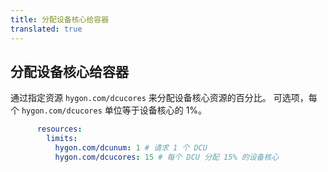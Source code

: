 ```yaml
---
title: 分配设备核心给容器
translated: true
---
```


## 分配设备核心给容器

通过指定资源 `hygon.com/dcucores` 来分配设备核心资源的百分比。
可选项，每个 `hygon.com/dcucores` 单位等于设备核心的 1%。

```yaml
      resources:
        limits:
          hygon.com/dcunum: 1 # 请求 1 个 DCU
          hygon.com/dcucores: 15 # 每个 DCU 分配 15% 的设备核心
```
